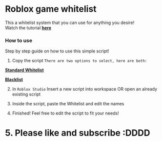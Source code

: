 # Roblox game whitelist

This a whitelist system that you can use for anything you desire!<br>
Watch the tutorial [**here**](https://www.youtube.com/watch?v=stpXI9zun5A)

### How to use
Step by step guide on how to use this simple script!

1. Copy the script
`There are two options to select, here are both:`

[**Standard Whitelist**](https://github.com/thomas13215/Fortress-Master-Tutorials/blob/Game-Whitelist/Standard.lua)<br>

[**Blacklist**](https://github.com/thomas13215/Fortress-Master-Tutorials/blob/Game-Whitelist/Blacklist.lua)<br>

2. In `Roblox Studio` Insert a new script into workspace OR open an already existing script

3. Inside the script, paste the Whitelist and edit the names

4. Finished! Feel free to edit the script to fit your needs!

# 5. Please like and subscribe :DDDD
